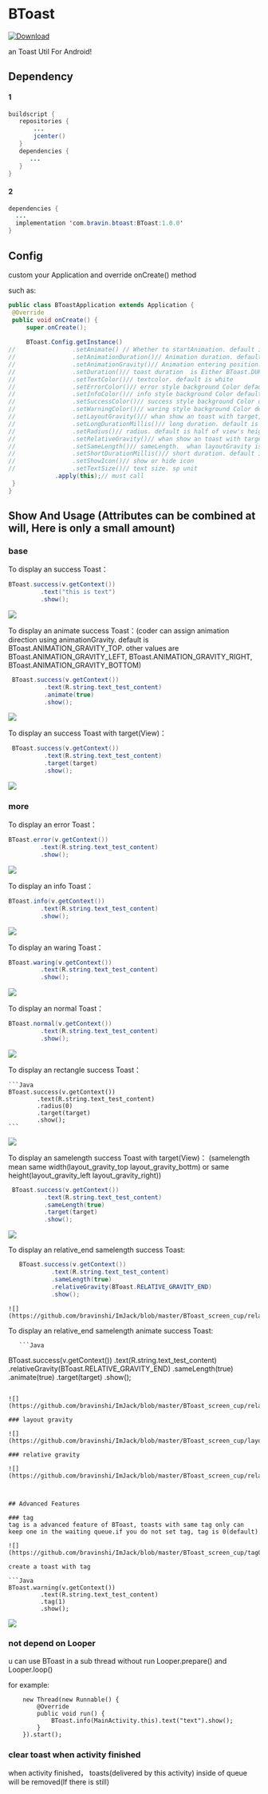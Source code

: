 # BToast

 [![Download](https://api.bintray.com/packages/bsss/maven/BToast/images/download.svg) ](https://bintray.com/bsss/maven/BToast/_latestVersion)
 
 an Toast Util For Android!
 
 ## Dependency
 
 #### 1
 
 ```Java
 buildscript {
    repositories {
        ...
        jcenter()
    }
    dependencies {
       ...
    }
 }
 ```

#### 2
 
  ```Java
 dependencies {
    ...
    implementation 'com.bravin.btoast:BToast:1.0.0'
 }
 ```
 
 ## Config
 
 custom your Application and override onCreate() method
 
such as:

   ```Java
   public class BToastApplication extends Application {
    @Override
    public void onCreate() {
        super.onCreate();
		
        BToast.Config.getInstance()
//                .setAnimate() // Whether to startAnimation. default is fasle;
//                .setAnimationDuration()// Animation duration. default is 800 millisecond
//                .setAnimationGravity()// Animation entering position. default is BToast.ANIMATION_GRAVITY_TOP
//                .setDuration()// toast duration  is Either BToast.DURATION_SHORT or BToast.DURATION_LONG
//                .setTextColor()// textcolor. default is white
//                .setErrorColor()// error style background Color default is red
//                .setInfoColor()// info style background Color default is blue
//                .setSuccessColor()// success style background Color default is green
//                .setWarningColor()// waring style background Color default is orange
//                .setLayoutGravity()// whan show an toast with target, coder can assgin position relative to target. default is BToast.LAYOUT_GRAVITY_BOTTOM
//                .setLongDurationMillis()// long duration. default is 4500 millisecond
//                .setRadius()// radius. default is half of view's height. coder can assgin a positive value
//                .setRelativeGravity()// whan show an toast with target, coder can assgin position relative to toastself(like relativeLayout start end center), default is BToast.RELATIVE_GRAVITY_CENTER 
//                .setSameLength()// sameLength.  whan layoutGravity is BToast.LAYOUT_GRAVITY_TOP or BToast.LAYOUT_GRAVITY_BOTTOM,sameLength mean toast's width is as same as target,otherwise is same height 
//                .setShortDurationMillis()// short duration. default is 3000 millisecond
//                .setShowIcon()// show or hide icon
//                .setTextSize()// text size. sp unit
                .apply(this);// must call
    }
}
   ```
 
 
## Show And Usage (Attributes can be combined at will, Here is only a small amount)

### base
  
  To display an success Toast：
  
   ```Java
   BToast.success(v.getContext())
            .text("this is text")
            .show();
   ```
   
   ![](https://github.com/bravinshi/ImJack/blob/master/BToast_screen_cup/success.jpg) 
  
  
  To display an animate success Toast：(coder can assign animation direction using animationGravity. default is BToast.ANIMATION_GRAVITY_TOP. other values are BToast.ANIMATION_GRAVITY_LEFT, BToast.ANIMATION_GRAVITY_RIGHT, BToast.ANIMATION_GRAVITY_BOTTOM)
  
  ```Java
   BToast.success(v.getContext())
            .text(R.string.text_test_content)
            .animate(true)
            .show();
   ```
  ![](https://github.com/bravinshi/ImJack/blob/master/BToast_screen_cup/animate_success.gif) 
  
  
  To display an success Toast with target(View)：
  ```Java
   BToast.success(v.getContext())
            .text(R.string.text_test_content)
            .target(target)
            .show();
   ```
  ![](https://github.com/bravinshi/ImJack/blob/master/BToast_screen_cup/layout_bottom.jpg) 
  
  
### more

To display an error Toast：
  
   ```Java
   BToast.error(v.getContext())
            .text(R.string.text_test_content)
            .show();
   ```
   
   ![](https://github.com/bravinshi/ImJack/blob/master/BToast_screen_cup/error.jpg) 
   
   To display an info Toast：
  
   ```Java
   BToast.info(v.getContext())
            .text(R.string.text_test_content)
            .show();
   ```
   
   ![](https://github.com/bravinshi/ImJack/blob/master/BToast_screen_cup/info.jpg) 
   
   To display an waring Toast：
  
   ```Java
   BToast.waring(v.getContext())
            .text(R.string.text_test_content)
            .show();
   ```
   
   ![](https://github.com/bravinshi/ImJack/blob/master/BToast_screen_cup/warning.jpg) 
   
   To display an normal Toast：
  
   ```Java
   BToast.normal(v.getContext())
            .text(R.string.text_test_content)
            .show();
   ```
   
   ![](https://github.com/bravinshi/ImJack/blob/master/BToast_screen_cup/normal.jpg) 
  
  To display an rectangle success Toast：
  
    ```Java
    BToast.success(v.getContext())
            .text(R.string.text_test_content)
            .radius(0)
            .target(target)
            .show();
	```
   
   ![](https://github.com/bravinshi/ImJack/blob/master/BToast_screen_cup/radius0.jpg) 
 
 
 To display an samelength success Toast with target(View)：  (samelength mean same width(layout_gravity_top layout_gravity_bottm) or same height(layout_gravity_left layout_gravity_right))
  ```Java
   BToast.success(v.getContext())
            .text(R.string.text_test_content)
            .sameLength(true)
            .target(target)
            .show();
   ```
   
   
   
  ![](https://github.com/bravinshi/ImJack/blob/master/BToast_screen_cup/layout_bottom_samelength.jpg) 
 
 
 To display an relative_end samelength success Toast:
```Java
   BToast.success(v.getContext())
            .text(R.string.text_test_content)
            .sameLength(true)
            .relativeGravity(BToast.RELATIVE_GRAVITY_END)
            .show();
   ```
   
    ![](https://github.com/bravinshi/ImJack/blob/master/BToast_screen_cup/relative_end_samelength.jpg) 
   
   
   To display an relative_end samelength animate success Toast:
   
       ```Java
   BToast.success(v.getContext())
            .text(R.string.text_test_content)
            .relativeGravity(BToast.RELATIVE_GRAVITY_END)
            .sameLength(true)
            .animate(true)
            .target(target)
            .show();
   ```
   
   ![](https://github.com/bravinshi/ImJack/blob/master/BToast_screen_cup/relative_end_samelength_animate_success.gif) 
   
   ### layout gravity
   
   ![](https://github.com/bravinshi/ImJack/blob/master/BToast_screen_cup/layout_gravity.png) 
   
   ### relative gravity
   
   ![](https://github.com/bravinshi/ImJack/blob/master/BToast_screen_cup/relative_gravity.png) 
   
   
   
 ## Advanced Features
 
 ### tag
tag is a advanced feature of BToast, toasts with same tag only can keep one in the waiting queue.if you do not set tag, tag is 0(default)

![](https://github.com/bravinshi/ImJack/blob/master/BToast_screen_cup/tag0.gif) 

create a toast with tag

```Java
BToast.warning(v.getContext())
            .text(R.string.text_test_content)
            .tag(1)
            .show();
```
		
![](https://github.com/bravinshi/ImJack/blob/master/BToast_screen_cup/tag1.gif) 

 ### not depend on Looper
 u can use BToast in a sub thread without run Looper.prepare() and Looper.loop()  

 for example:  
		
	
        new Thread(new Runnable() {  
            @Override  
            public void run() {  
                BToast.info(MainActivity.this).text("text").show();  
            }  
        }).start();
    


 ### clear toast when activity finished
 when activity finished， toasts(delivered by this activity) inside of queue will be removed(If there is still)
 


 